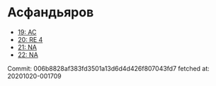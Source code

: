 # Асфандьяров
- [19: AC](19.md)
- [20: RE 4](20.md)
- [21: NA](21.md)
- [22: NA](22.md)

Commit: 006b8828af383fd3501a13d6d4d426f807043fd7
 fetched at: 20201020-001709
